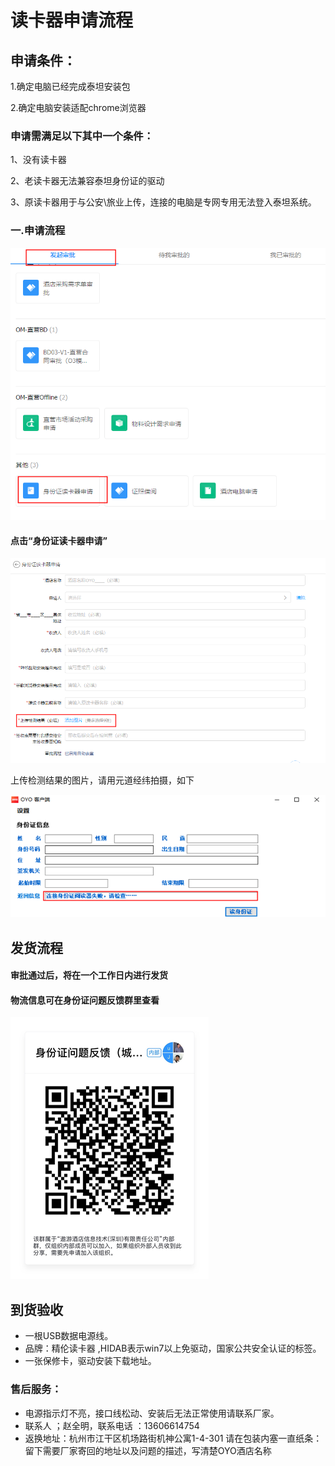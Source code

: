 # 读卡器申请流程

## 申请条件：

1.确定电脑已经完成泰坦安装包

2.确定电脑安装适配chrome浏览器

### 申请需满足以下其中一个条件：

1、没有读卡器 

2、老读卡器无法兼容泰坦身份证的驱动 

3、原读卡器用于与公安\旅业上传，连接的电脑是专网专用无法登入泰坦系统。

### 一.申请流程

![](../../.gitbook/assets/image%20%28405%29.png)

#### 点击“身份证读卡器申请”

![](../../.gitbook/assets/image%20%28163%29.png)

上传检测结果的图片，请用元道经纬拍摄，如下

![](../../.gitbook/assets/image%20%28462%29.png)

## 发货流程

#### 审批通过后，将在一个工作日内进行发货

#### 物流信息可在身份证问题反馈群里查看

![](../../.gitbook/assets/image%20%28569%29.png)

## 到货验收

* 一根USB数据电源线。
* 品牌：精伦读卡器 ,HIDAB表示win7以上免驱动，国家公共安全认证的标签。
* 一张保修卡，驱动安装下载地址。

### **售后服务：**

* 电源指示灯不亮，接口线松动、安装后无法正常使用请联系厂家。
* 联系人 ；赵全明，联系电话 ：13606614754
* 返换地址：杭州市江干区机场路街机神公寓1-4-301 请在包装内塞一直纸条：留下需要厂家寄回的地址以及问题的描述，写清楚OYO酒店名称









